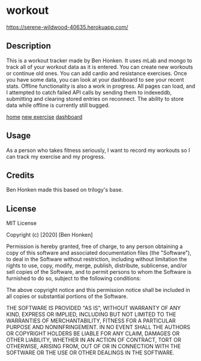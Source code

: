 # workout
https://serene-wildwood-40635.herokuapp.com/

## Description

This is a workout tracker made by Ben Honken.  It uses mLab and mongo to track all of your workout data as it is entered.  You can create new workouts or continue old ones.  You can add cardio and resistance exercises.  Once you have some data, you can look at your dashboard to see your recent stats.  Offline functionality is also a work in progress.  All pages can load, and I attempted to catch failed API calls by sending them to indexeddb, submitting and clearing stored entries on reconnect.  The ability to store data while offline is currently still bugged.  

[home](images/home.png)
[new exercise](images/newExercise.png)
[dashboard](images/dashboard.png)

## Usage

As a person who takes fitness seriously, I want to record my workouts so I can track my exercise and my progress.  

## Credits

Ben Honken made this based on trilogy's base.

## License

MIT License

Copyright (c) [2020] [Ben Honken]

Permission is hereby granted, free of charge, to any person obtaining a copy
of this software and associated documentation files (the "Software"), to deal
in the Software without restriction, including without limitation the rights
to use, copy, modify, merge, publish, distribute, sublicense, and/or sell
copies of the Software, and to permit persons to whom the Software is
furnished to do so, subject to the following conditions:

The above copyright notice and this permission notice shall be included in all
copies or substantial portions of the Software.

THE SOFTWARE IS PROVIDED "AS IS", WITHOUT WARRANTY OF ANY KIND, EXPRESS OR
IMPLIED, INCLUDING BUT NOT LIMITED TO THE WARRANTIES OF MERCHANTABILITY,
FITNESS FOR A PARTICULAR PURPOSE AND NONINFRINGEMENT. IN NO EVENT SHALL THE
AUTHORS OR COPYRIGHT HOLDERS BE LIABLE FOR ANY CLAIM, DAMAGES OR OTHER
LIABILITY, WHETHER IN AN ACTION OF CONTRACT, TORT OR OTHERWISE, ARISING FROM,
OUT OF OR IN CONNECTION WITH THE SOFTWARE OR THE USE OR OTHER DEALINGS IN THE
SOFTWARE.
